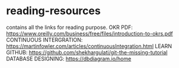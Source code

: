 # reading-resources
contains all the links for reading purpose.
OKR PDF: https://www.oreilly.com/business/free/files/introduction-to-okrs.pdf
CONTINUOUS INTERGRATION: https://martinfowler.com/articles/continuousIntegration.html
LEARN GITHUB: https://github.com/shekhargulati/git-the-missing-tutorial
DATABASE DESIGNING: https://dbdiagram.io/home
